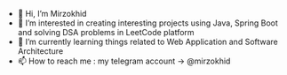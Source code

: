 - 👋 Hi, I’m Mirzokhid
- 👀 I’m interested in creating interesting projects using Java, Spring Boot and solving DSA problems in LeetCode platform
- 🌱 I’m currently learning things related to Web Application and Software Architecture
- 📫 How to reach me : my telegram account -> @mirzokhid

<!---
mirzokhidkh/mirzokhidkh is a ✨ special ✨ repository because its `README.md` (this file) appears on your GitHub profile.
You can click the Preview link to take a look at your changes.
--->
